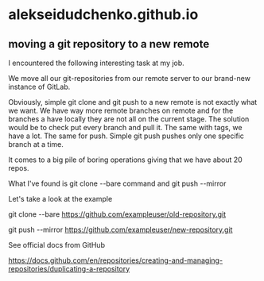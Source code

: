 # alekseidudchenko.github.io


## moving a git repository to a new remote 



I encountered the following interesting task at my job.

We move all our git-repositories from our remote server to our brand-new instance of GitLab.  

Obviously, simple git clone and git push to a new remote is not exactly what we want. We have way more remote branches on remote and for the branches a have locally they are not all on the current stage. The solution would be to check put every branch and pull it. The same with tags, we have a lot.  The same for push. Simple git push pushes only one specific branch at a time. 

It comes to a big pile of boring operations giving that we have about 20 repos. 



What I've found is git clone --bare command and git push --mirror 

Let's take a look at the example



git clone --bare https://github.com/exampleuser/old-repository.git

git push --mirror https://github.com/exampleuser/new-repository.git



See official docs from GitHub

https://docs.github.com/en/repositories/creating-and-managing-repositories/duplicating-a-repository



